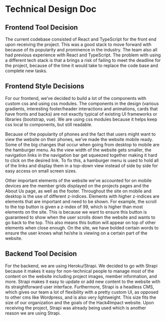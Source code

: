 # Technical Design Doc

## **Frontend Tool Decision**

The current codebase consisted of React and TypeScript for the front end upon receiving the project. This was a good stack to move forward with because of its popularity and prominence in the industry. The team also all had previous experience with React and TypeScript. The problem with using a different tech stack is that a brings a risk of failing to meet the deadline for the project, because of the time it would take to replace the code base and complete new tasks.

## **Frontend Style Decisions**

For our frontend, we’ve decided to build a lot of the components with custom css and using css modules. The components in the design (various gradients, interesting footer/header interactions and animations, cards that have fronts and backs) are not exactly typical of existing UI frameworks or libraries (bootstrap, vue). We are using css modules because it helps keep css local to components, but still readable. 

Because of the popularity of phones and the fact that users might want to view the website on their phones, we’ve made the website mobile ready. Some of the big changes that occur when going from desktop to mobile are the hamburger menu. As the view width of the website gets smaller, the navigation links in the navigation bar get squeezed together making it hard to click on the desired link. To fix this, a hamburger menu is used to hold all of the links and display them in a top-down view instead of side by side for easy access on small screen sizes.

 Other important elements of the website we’ve accounted for on mobile devices are the member grids displayed on the projects pages and the About Us page, as well as the footer. Throughout the site on mobile and desktop is the use of different z-indices. Elements with higher z-indices are elements that are important and need to be shown. For example, the scroll to the top button is given a z-index of 99, which is higher than most elements on the site. This is because we want to ensure this button is guaranteed to show when the user scrolls down the website and wants to go back to the top. This also means this button will appear on top of other elements when close enough. On the site, we have bolded certain words to ensure the user knows what he/she is viewing on a certain part of the website.

## **Backend Tool Decision**

For the backend, we are using Heroku/Strapi. We decided to go with Strapi because it makes it easy for non-technical people to manage most of the content on the website including project images, member information, and more. Strapi makes it easy to update or add new content to the website with its straightforward user interface. Furthermore, Strapi is a headless CMS, which gives our team a lot of flexibility with a pretty custom UI, as opposed to other cms like Wordpress, and is also very lightweight. This size fits the size of our organization and the goals of the Hack4Impact website. Upon receiving the project, Strapi was already being used which is another reason we are using Strapi.